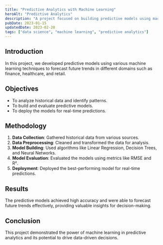 ```yaml
---
title: "Predictive Analytics with Machine Learning"
heroAlt: "Predictive Analytics"
description: "A project focused on building predictive models using machine learning techniques to forecast future trends."
pubDate: 2023-01-15
updatedDate: 2023-02-20
tags: ["data science", "machine learning", "predictive analytics"]
---
```


## Introduction
In this project, we developed predictive models using various machine learning techniques to forecast future trends in different domains such as finance, healthcare, and retail.

## Objectives
- To analyze historical data and identify patterns.
- To build and evaluate predictive models.
- To deploy the models for real-time predictions.

## Methodology
1. **Data Collection**: Gathered historical data from various sources.
2. **Data Preprocessing**: Cleaned and transformed the data for analysis.
3. **Model Building**: Used algorithms like Linear Regression, Decision Trees, and Neural Networks.
4. **Model Evaluation**: Evaluated the models using metrics like RMSE and R².
5. **Deployment**: Deployed the best-performing model for real-time predictions.

## Results
The predictive models achieved high accuracy and were able to forecast future trends effectively, providing valuable insights for decision-making.

## Conclusion
This project demonstrated the power of machine learning in predictive analytics and its potential to drive data-driven decisions.

